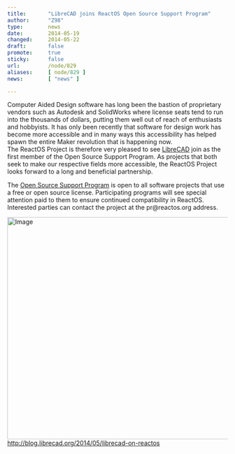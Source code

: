 ```yaml
---
title:       "LibreCAD joins ReactOS Open Source Support Program"
author:      "Z98"
type:        news
date:        2014-05-19
changed:     2014-05-22
draft:       false
promote:     true
sticky:      false
url:         /node/829
aliases:     [ node/829 ]
news:        [ "news" ]

---
```


<p>Computer Aided Design software has long been the bastion of proprietary vendors such as Autodesk and SolidWorks where license seats tend to run into the thousands of dollars, putting them well out of reach of enthusiasts and hobbyists. It has only been recently that software for design work has become more accessible and in many ways this accessibility has helped spawn the entire Maker revolution that is happening now.<br /> The ReactOS Project is therefore very pleased to see <a href="http://librecad.org">LibreCAD</a> join as the first member of the Open Source Support Program. As projects that both seek to make our respective fields more accessible, the ReactOS Project looks forward to a long and beneficial partnership.</p>
<p>The <a href="http://community.reactos.org/index.php/support/programs/opensource-development-program">Open Source Support Program</a> is open to all software projects that use a free or open source license. Participating programs will see special attention paid to them to ensure continued compatibility in ReactOS.<br /> Interested parties can contact the project at the pr@reactos.org address.</p><p><a href="http://blog.librecad.org/2014/05/librecad-on-reactos/"><img alt="Image" class="imgp_img" src="/sites/default/files/imagepicker/4801/ReactOS_[Running]-20140519-124642.jpg" height="508" width="640" /><br />http://blog.librecad.org/2014/05/librecad-on-reactos</a></p>

